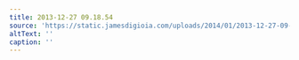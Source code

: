 ```yaml
---
title: 2013-12-27 09.18.54
source: 'https://static.jamesdigioia.com/uploads/2014/01/2013-12-27-09-18-54-scaled.jpg'
altText: ''
caption: ''
---
```


